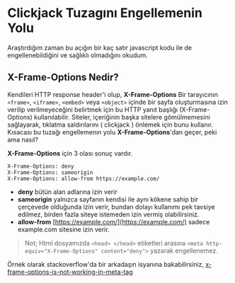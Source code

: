 # Clickjack Tuzagını Engellemenin Yolu

Araştırdığım zaman bu açığın bir kaç satır javascript kodu ile de engellenebildiğini ve
sağlıklı olmadığını okudum.

## X-Frame-Options Nedir?

Kendileri HTTP response header'i olup, **X-Frame-Options** Bir tarayıcının `<frame>`,
`<iframe>`, `<embed>` veya `<object>` içinde bir sayfa oluşturmasına izin verilip
verilmeyeceğini belirtmek için bu HTTP yanıt başlığı \(X-Frame-Options\) kullanılabilir.
Siteler, içeriğinin başka sitelere gömülmemesini sağlayarak, tıklatma saldırılarını \(
clickjack \) önlemek için bunu kullanır. Kısacası bu tuzağı engellemenın yolu
**X-Frame-Options**'dan geçer, peki ama nasıl?

**X-Frame-Options** için 3 olası sonuç vardır.

```markup
X-Frame-Options: deny
X-Frame-Options: sameorigin
X-Frame-Options: allow-from https://example.com/
```

- **deny** bütün alan adlarına izin verir
- **sameorigin** yalnızca sayfanın kendisi ile aynı kökene sahip bir çerçevede olduğunda
  izin verir, bundan dolayı kullanımı pek tavsiye edilmez, birden fazla siteye istemeden
  izin vermiş olabilirsiniz.
- **allow-from** [https://example.com/](https://example.com/) sadece example.com
  sitesine izin verir.

> Not; Html dosyamızda `<head> </head>` etiketleri arasına
> `<meta http-equiv="X-Frame-Options" content="deny">` yazarak engellenemez.

Örnek olarak stackoverflow'da bir arkadaşın isyanına bakabilirsiniz,
[x-frame-options-is-not-working-in-meta-tag](https://stackoverflow.com/questions/45454390/x-frame-options-is-not-working-in-meta-tag)
